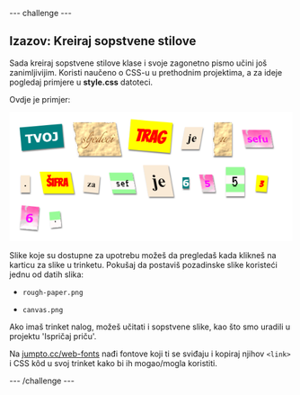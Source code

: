 \--- challenge \---

## Izazov: Kreiraj sopstvene stilove

Sada kreiraj sopstvene stilove klase i svoje zagonetno pismo učini još zanimljivijim. Koristi naučeno o CSS-u u prethodnim projektima, a za ideje pogledaj primjere u **style.css** datoteci.

Ovdje je primjer:

![screenshot](images/letter-fonts-challenge3.png)

Slike koje su dostupne za upotrebu možeš da pregledaš kada klikneš na karticu za slike u trinketu. Pokušaj da postaviš pozadinske slike koristeći jednu od datih slika:

+ `rough-paper.png`

+ `canvas.png`

Ako imaš trinket nalog, možeš učitati i sopstvene slike, kao što smo uradili u projektu 'Ispričaj priču'.

Na <a href="http://jumpto.cc/web-fonts" target="_blank">jumpto.cc/web-fonts</a> nađi fontove koji ti se sviđaju i kopiraj njihov `<link>` i CSS kôd u svoj trinket kako bi ih mogao/mogla koristiti.

\--- /challenge \---